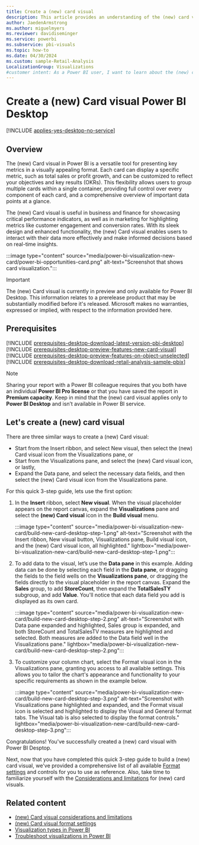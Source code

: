 ```yaml
---
title: Create a (new) card visual
description: This article provides an understanding of the (new) card visual and a quick three-step guide on how to build a (new) card visual in Power BI Desktop.
author: JaedenArmstrong
ms.author: miguelmyers
ms.reviewer: davidiseminger
ms.service: powerbi
ms.subservice: pbi-visuals
ms.topic: how-to
ms.date: 04/30/2024
ms.custom: sample-Retail-Analysis
LocalizationGroup: Visualizations
#customer intent: As a Power BI user, I want to learn about the (new) card visual so that I can effectively and more easily build card visuals in Power BI Desktop.
---
```


# Create a (new) Card visual Power BI Desktop

[!INCLUDE [applies-yes-desktop-no-service](../includes/applies-yes-desktop-no-service.md)]

## Overview

The (new) Card visual in Power BI is a versatile tool for presenting key metrics in a visually appealing format. Each card can display a specific metric, such as total sales or profit growth, and can be customized to reflect your objectives and key results (OKRs). This flexibility allows users to group multiple cards within a single container, providing full control over every component of each card, and a comprehensive overview of important data points at a glance. 

The (new) Card visual is useful in business and finance for showcasing critical performance indicators, as well as in marketing for highlighting metrics like customer engagement and conversion rates. With its sleek design and enhanced functionality, the (new) Card visual enables users to interact with their data more effectively and make informed decisions based on real-time insights.

:::image type="content" source="media/power-bi-visualization-new-card/power-bi-opportunities-card.png" alt-text="Screenshot that shows card visualization.":::

> [!IMPORTANT]
> The (new) Card visual is currently in preview and only available for Power BI Desktop. This information relates to a prerelease product that may be substantially modified before it's released. Microsoft makes no warranties, expressed or implied, with respect to the information provided here.

## Prerequisites

[!INCLUDE [prerequisites-desktop-download-latest-version-pbi-desktop](../includes/core-visuals/prerequisites-desktop-download-latest-version-pbi.md)]
[!INCLUDE [prerequisites-desktop-preview-features-new-card-visual](../includes/core-visuals/prerequisites-desktop-preview-features-new-card-visual.md)]
[!INCLUDE [prerequisites-desktop-preview-features-on-object-unselected](../includes/core-visuals/prerequisites-desktop-preview-features-on-object-unselected.md)]
[!INCLUDE [prerequisites-desktop-download-retail-analysis-sample-pbix](../includes/core-visuals/prerequisites-desktop-download-retail-analysis-sample-pbix.md)]

> [!NOTE]
> Sharing your report with a Power BI colleague requires that you both have an individual **Power BI Pro license** or that you have saved the report in **Premium capacity**. Keep in mind that the (new) card visual applies only to **Power BI Desktop** and isn’t available in Power BI service.

## Let's create a (new) card visual

There are three similar ways to create a (new) Card visual:

- Start from the Insert ribbon, and select New visual, then select the (new) Card visual icon from the Visualizations pane, or
- Start from the Visualizations pane, and select the (new) Card visual icon, or lastly,
- Expand the Data pane, and select the necessary data fields, and then select the (new) Card visual icon from the Visualizations pane.  

For this quick 3-step guide, lets use the first option:

1. In the **Insert** ribbon, select **New visual**. When the visual placeholder appears on the report canvas, expand the **Visualizations** pane and select the **(new) Card visual** icon in the **Build visual** menu.

    :::image type="content" source="media/power-bi-visualization-new-card/build-new-card-desktop-step-1.png" alt-text="Screenshot with the Insert ribbon, New visual button, Visualizations pane, Build visual icon, and the (new) Card visual icon, all highlighted." lightbox="media/power-bi-visualization-new-card/build-new-card-desktop-step-1.png":::

2. To add data to the visual, let’s use the **Data pane** in this example. Adding data can be done by selecting each field in the **Data pane**, or dragging the fields to the field wells on the **Visualizations pane**, or dragging the fields directly to the visual placeholder in the report canvas. Expand the **Sales** group, to add **StoreCount**, then expand the **TotalSalesTY** subgroup, and add **Value**. You'll notice that each data field you add is displayed as its own card. 

    :::image type="content" source="media/power-bi-visualization-new-card/build-new-card-desktop-step-2.png" alt-text="Screenshot with Data pane expanded and highlighted, Sales group is expanded, and both StoreCount and TotalSalesTV measures are highlighted and selected. Both measures are added to the Data field well in the Visualizations pane." lightbox="media/power-bi-visualization-new-card/build-new-card-desktop-step-2.png":::

3. To customize your column chart, select the Format visual icon in the Visualizations pane, granting you access to all available settings. This allows you to tailor the chart's appearance and functionality to your specific requirements as shown in the example below.

    :::image type="content" source="media/power-bi-visualization-new-card/build-new-card-desktop-step-3.png" alt-text="Screenshot with Visualizations pane highlighted and expanded, and the Format visual icon is selected and highlighted to display the Visual and General format tabs. The Visual tab is also selected to display the format controls." lightbox="media/power-bi-visualization-new-card/build-new-card-desktop-step-3.png":::

Congratulations! You've successfully created a (new) card visual with Power BI Desptop.

Next, now that you have completed this quick 3-step guide to build a (new) card visual, we've provided a comprehensive list of all available [Format settings](power-bi-visualization-card-visual-new-format-settings.md) and controls for you to use as reference. Also, take time to familiarize yourself with the [Considerations and limitations](power-bi-visualization-card-visual-considerations.md) for (new) card visuals.

## Related content

* [(new) Card visual considerations and limitations](power-bi-visualization-card-visual-considerations.md)
* [(new) Card visual format settings](power-bi-visualization-card-visual-new-format-settings.md) 
* [Visualization types in Power BI](power-bi-visualization-types-for-reports-and-q-and-a.md)
* [Troubleshoot visualizations in Power BI](power-bi-visualization-troubleshoot.md)

